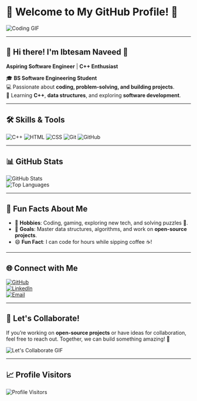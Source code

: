 # 🌌 Welcome to My GitHub Profile! 🌌

![Coding GIF](https://media.giphy.com/media/l3vR85PnGsBwu1PFK/giphy.gif)

---

## 👋 Hi there! I'm **Ibtesam Naveed** 🚀  
**Aspiring Software Engineer** | **C++ Enthusiast**

🎓 **BS Software Engineering Student**  
💻 Passionate about **coding, problem-solving, and building projects**.  
📘 Learning **C++**, **data structures**, and exploring **software development**.

---

## 🛠️ Skills & Tools

![C++](https://img.shields.io/badge/C++-00599C?style=for-the-badge&logo=cplusplus&logoColor=white)
![HTML](https://img.shields.io/badge/HTML-E34F26?style=for-the-badge&logo=html5&logoColor=white)
![CSS](https://img.shields.io/badge/CSS-1572B6?style=for-the-badge&logo=css3&logoColor=white)
![Git](https://img.shields.io/badge/Git-F05032?style=for-the-badge&logo=git&logoColor=white)
![GitHub](https://img.shields.io/badge/GitHub-181717?style=for-the-badge&logo=github&logoColor=white)

---

## 📊 GitHub Stats

![GitHub Stats](https://github-readme-stats.vercel.app/api?username=ibtesamnaveed&show_icons=true&theme=tokyonight)  
![Top Languages](https://github-readme-stats.vercel.app/api/top-langs/?username=ibtesamnaveed&layout=compact&theme=tokyonight)

---

## 🌟 Fun Facts About Me

- 🌌 **Hobbies**: Coding, gaming, exploring new tech, and solving puzzles 🧩.
- 🎯 **Goals**: Master data structures, algorithms, and work on **open-source projects**.
- 😄 **Fun Fact**: I can code for hours while sipping coffee ☕!

---

## 🌐 Connect with Me

[![GitHub](https://img.icons8.com/ios-filled/50/ffffff/github.png)](https://github.com/ibtesamnaveed)  
[![LinkedIn](https://img.icons8.com/ios-filled/50/ffffff/linkedin.png)](https://www.linkedin.com/in/ibtesam-naveed-307b9a335/)  
[![Email](https://img.icons8.com/ios-filled/50/ffffff/email-open.png)](mailto:ibtesamnaveed770@gmail.com)

---

## 🎉 Let's Collaborate!

If you’re working on **open-source projects** or have ideas for collaboration, feel free to reach out. Together, we can build something amazing! 🚀

![Let's Collaborate GIF](https://media.giphy.com/media/du3J3cXyzhj75IOgvA/giphy.gif)

---

## 📈 Profile Visitors

![Profile Visitors](https://komarev.com/ghpvc/?username=ibtesamnaveed&color=blueviolet&style=flat-square&label=Visitors)
